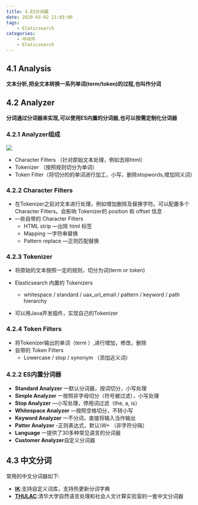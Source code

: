```yaml
---
title: 4.ES分词器
date: 2020-03-02 21:03:00
tags:
    - Elaticsearch
categories:
    - 中间件
    - Elaticsearch
---
```


## 4.1 Analysis

**文本分析,把全文本转换一系列单词(term/token)的过程,也叫作分词**

## 4.2 Analyzer

**分词通过分词器来实现,可以使用ES内置的分词器,也可以按需定制化分词器**

### 4.2.1 Analyzer组成

![](http://dist415.oss-cn-beijing.aliyuncs.com/esalsis.png)

- Character Filters （针对原始文本处理，例如去除html）
- Tokenizer （按照规则切分为单词）
- Token Filter（将切分的的单词进行加工，小写，删除stopwords,增加同义词）

### 4.2.2 Character Filters

- 在Tokenizer之前对文本进行处理，例如增加删除及替换字符。可以配置多个 Character Filters。会影响 Tokenizer的 position 和 offset 信息
- —些自带的 Character Filters
  - HTML strip —出除 html 标签
  - Mapping 一字符串替换
  - Pattern replace —正则匹配替换

### 4.2.3 Tokenizer

- 将原始的文本按照一定的规则，切分为词(term or token)
- Elasticsearch 内置的 Tokenizers

  - whitespace / standard / uax_url_email / pattern / keyword / path hierarchy
- 可以用Java开发插件，实现自己的Tokenizer

### 4.2.4 Token Filters 

- 将Tokenizer输出的单词（term ）,进行增加，修改，删除
- 自带的 Token Filters
  - Lowercase / stop / synonym （添加近义词）

### 4.2.2 ES内置分词器

- **Standard Analyzer** 一默认分词器，按词切分，小写处理
- **Simple Analyzer** 一按照非字母切分（符号被过滤），小写处理
- **Stop Analyzer** —小写处理，停用词过滤（the, a, is）
- **Whitespace Analyzer** —按照空格切分，不转小写
- **Keyword Analyzer** 一不分词，直接将输入当作输出
- **Patter Analyzer** -正则表达式，默认\W+ （非字符分隔）
- **Language** 一提供了30多种常见语言的分词器
- **Customer Analyzer**自定义分词器

## 4.3 中文分词

常用的中文分词器如下:

- **[IK](https://github.com/medcl/elasticsearch-analysis-ik)**:支持自定义词库，支持热更新分词字典
- **[THULAC](https://github.com/microbun/elasticsearch-thulac-plugin)**:清华大学自然语言处理和社会人文计算实验室的一套中文分词器 



